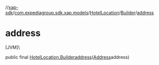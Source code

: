 //[xap-sdk](../../../../index.md)/[com.expediagroup.sdk.xap.models](../../index.md)/[HotelLocation](../index.md)/[Builder](index.md)/[address](address.md)

# address

[JVM]\

public final [HotelLocation.Builder](index.md)[address](address.md)([Address](../../-address/index.md)address)
